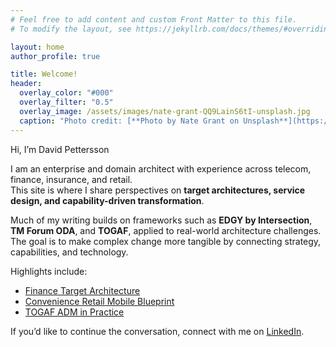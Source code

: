 ```yaml
---
# Feel free to add content and custom Front Matter to this file.
# To modify the layout, see https://jekyllrb.com/docs/themes/#overriding-theme-defaults

layout: home
author_profile: true

title: Welcome!
header:
  overlay_color: "#000"
  overlay_filter: "0.5"
  overlay_image: /assets/images/nate-grant-QQ9LainS6tI-unsplash.jpg
  caption: "Photo credit: [**Photo by Nate Grant on Unsplash**](https://unsplash.com)"
---
```


Hi, I’m David Pettersson

I am an enterprise and domain architect with experience across telecom, finance, insurance, and retail.  
This site is where I share perspectives on **target architectures, service design, and capability-driven transformation**.  

Much of my writing builds on frameworks such as **EDGY by Intersection**, **TM Forum ODA**, and **TOGAF**, applied to real-world architecture challenges.  
The goal is to make complex change more tangible by connecting strategy, capabilities, and technology.  

Highlights include:  
- [Finance Target Architecture](/posts/finance-target-architecture/)  
- [Convenience Retail Mobile Blueprint](/posts/retail-mobile-service-design/)  
- [TOGAF ADM in Practice](/posts/togaf-adm/)  

If you’d like to continue the conversation, connect with me on [LinkedIn](https://www.linkedin.com/in/davepettersson/).